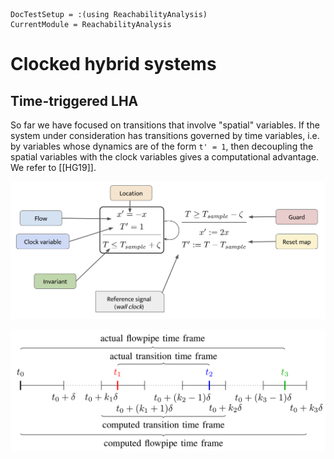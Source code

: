 ```@meta
DocTestSetup = :(using ReachabilityAnalysis)
CurrentModule = ReachabilityAnalysis
```

# Clocked hybrid systems

## Time-triggered LHA

So far we have focused on transitions that involve "spatial" variables.
If the system under consideration has transitions governed by time variables,
i.e. by variables whose dynamics are of the form ``t' = 1``, then decoupling the
spatial variables with the clock variables gives a computational advantage.
We refer to [[HG19]].


![Hybrid automaton of the clocked model](../assets/clocked_simple_annotations.png)

![Timeline of relevant events](../assets/clocked_timeline.png)
